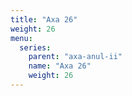 ```yaml
---
title: "Axa 26"
weight: 26
menu:
  series:
    parent: "axa-anul-ii"
    name: "Axa 26"
    weight: 26
---
```

